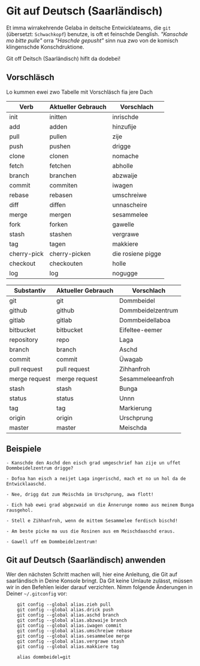 # Git auf Deutsch (Saarländisch)

Et imma wirrakehrende Gelaba in deitsche Entwicklateams, die `git`
(übersetzt: `Schwachkopf`) benutze, is oft et feinschde Denglish.
_"Kanschde mo bitte pulle"_ orra _"Haschde gepusht"_ sinn nua zwo
von de komisch klingenschde Konschdruktione.

Git off Deitsch (Saarländisch) hiflt da dodebei!

## Vorschläsch

Lo kummen ewei zwo Tabelle mit Vorschläsch fia jere Dach

| Verb        | Aktueller Gebrauch | Vorschlach        |
| ----------- | ------------------ | ----------------- |
| init        | initten            | inrischde         |
| add         | adden              | hinzufije         |
| pull        | pullen             | zije              |
| push        | pushen             | drigge            |
| clone       | clonen             | nomache           |
| fetch       | fetchen            | abholle           |
| branch      | branchen           | abzwaije          |
| commit      | commiten           | iwagen            |
| rebase      | rebasen            | umschreiwe        |
| diff        | diffen             | unnascheire       |
| merge       | mergen             | sesammelee        |
| fork        | forken             | gawelle           |
| stash       | stashen            | vergrawe          |
| tag         | tagen              | makkiere          |
| cherry-pick | cherry-picken      | die rosiene pigge |
| checkout    | checkouten         | holle             |
| log         | log                | nogugge           |

| Substantiv    | Aktueller Gebrauch | Vorschlach        |
| ------------- | ------------------ | ----------------- |
| git           | git                | Dommbeidel        |
| github        | github             | Dommbeidelzentrum |
| gitlab        | gitlab             | Dommbeidellaboa   |
| bitbucket     | bitbucket          | Eifeltee-eemer    |
| repository    | repo               | Laga              |
| branch        | branch             | Aschd             |
| commit        | commit             | Üwagab            |
| pull request  | pull request       | Zihhanfroh        |
| merge request | merge request      | Sesammeleeanfroh  |
| stash         | stash              | Bunga             |
| status        | status             | Unnn              |
| tag           | tag                | Markierung        |
| origin        | origin             | Urschprung        |
| master        | master             | Meischda          |

## Beispiele

    - Kanschde den Aschd den eisch grad umgeschrief han zije un uffet Dommbeidelzentrum drigge?

    - Dofoa han eisch a neijet Laga ingerischd, mach et no un hol da de Entwicklaaschd.

    - Nee, drigg dat zum Meischda im Urschprung, awa flott!

    - Eich hab ewei grad abgezwaid un die Ännerunge nommo aus meinem Bunga rausgehol.

    - Stell e Zihhanfroh, wenn de mittem Sesammelee ferdisch bischd!

    - Am beste picke ma uus die Rosinen aus em Meischdaaschd eraus.

    - Gawell uff em Dommbeidelzentrum!

## Git auf Deutsch (Saarländisch) anwenden

Wer den nächsten Schritt machen will, hier eine Anleitung, die Git auf saarländisch
in Deine Konsole bringt. Da Git keine Umlaute zulässt, müssen wir in den
Befehlen leider darauf verzichten. Nimm folgende Änderungen in Deiner `~/.gitconfig`
vor:

```
    git config --global alias.zieh pull
    git config --global alias.drick push
    git config --global alias.aschd branch
    git config --global alias.abzwaije branch
    git config --global alias.iwagen commit
    git config --global alias.umschreiwe rebase
    git config --global alias.sesammelee merge
    git config --global alias.vergrawe stash
    git config --global alias.makkiere tag

    alias dommbeidel=git
```

